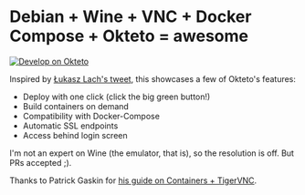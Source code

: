 # Debian + Wine + VNC + Docker Compose + Okteto = awesome

[![Develop on Okteto](https://okteto.com/develop-okteto.svg)](https://cloud.okteto.com/deploy)

Inspired by [Łukasz Lach's tweet](https://twitter.com/lach_dev/status/1385300108883943427), this showcases a few of Okteto's features:
- Deploy with one click (click the big green button!)
- Build containers on demand
- Compatibility with Docker-Compose
- Automatic SSL endpoints
- Access behind login screen

I'm not an expert on Wine (the emulator, that is), so the resolution is off. But PRs accepted ;).

Thanks to Patrick Gaskin for [his guide on Containers + TigerVNC](https://www.digitalocean.com/community/tutorials/how-to-remotely-access-gui-applications-using-docker-and-caddy-on-debian-9).
